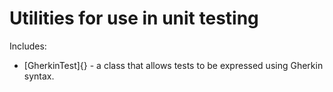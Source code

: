 # Utilities for use in unit testing
Includes:
* [GherkinTest]{} - a class that allows tests to be expressed using Gherkin syntax.
